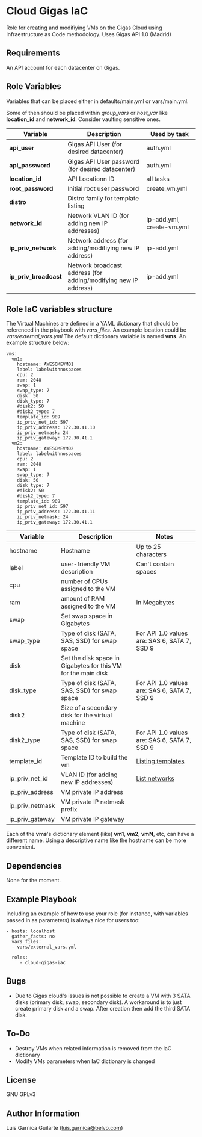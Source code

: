 Cloud Gigas IaC
===============

Role for creating and modifiying VMs on the Gigas Cloud using Infraestructure as Code methodology.
Uses Gigas API 1.0 (Madrid)

Requirements
------------

An API account for each datacenter on Gigas.

Role Variables
--------------

Variables that can be placed either in defaults/main.yml or vars/main.yml.

Some of then should be placed within *group_vars* or *host_var* like **location_id** and **network_id**.
Consider vaulting sensitive ones.

|Variable|Description| Used by task|
|--|--|--|
|**api_user**|Gigas API User (for desired datacenter)|auth.yml|
|**api_password**|Gigas API User password (for desired datacenter)|auth.yml|
|**location_id**|API Locationn ID|all tasks|
|**root_password**|Initial root user password|create_vm.yml|
|**distro**|Distro family for template listing|
|**network_id**|Network VLAN ID (for adding new IP addresses)|ip-add.yml, create-vm.yml|
|**ip_priv_network**| Network address (for adding/modifiying new IP address)|ip-add.yml|
|**ip_priv_broadcast**| Network broadcast address (for adding/modifying new IP address)|ip-add.yml|

Role IaC variables structure
----------------------------

The Virtual Machines are defined in a YAML dictionary that should be referenced in the playbook with *vars_files*. 
An example location could be *vars/external_vars.yml*
The default dictionary variable is named **vms**. An example structure below:
```
vms:
  vm1:
    hostname: AWESOMEVM01
    label: labelwithnospaces
    cpu: 2
    ram: 2048
    swap: 1
    swap_type: 7
    disk: 50
    disk_type: 7
    #disk2: 50
    #disk2_type: 7
    template_id: 989
    ip_priv_net_id: 597
    ip_priv_address: 172.30.41.10
    ip_priv_netmask: 24
    ip_priv_gateway: 172.30.41.1
  vm2:
    hostname: AWESOMEVM02
    label: labelwithnospaces
    cpu: 2
    ram: 2048
    swap: 1
    swap_type: 7
    disk: 50
    disk_type: 7
    #disk2: 50
    #disk2_type: 7
    template_id: 989
    ip_priv_net_id: 597
    ip_priv_address: 172.30.41.11
    ip_priv_netmask: 24
    ip_priv_gateway: 172.30.41.1
```

|Variable|Description| Notes|
|--|--|--|
|hostname|Hostname|Up to 25 characters|
|label|user-friendly VM description|Can't contain spaces|
|cpu|number of CPUs assigned to the VM||
|ram|amount of RAM assigned to the VM| In Megabytes|
|swap| Set swap space in Gigabytes||
|swap_type|Type of disk (SATA, SAS, SSD) for swap space|For API 1.0 values are: SAS 6, SATA 7, SSD 9|
|disk|Set the disk space in Gigabytes for this VM for the main disk||
|disk_type|Type of disk (SATA, SAS, SSD) for swap space|For API 1.0 values are: SAS 6, SATA 7, SSD 9|
|disk2| Size of a secondary disk for the virtual machine||
|disk2_type|Type of disk (SATA, SAS, SSD) for swap space|For API 1.0 values are: SAS 6, SATA 7, SSD 9||
|template_id|Template ID to build the vm|[Listing templates](http://api.docs.gigas.com/images.html#list-templates)|
|ip_priv_net_id| VLAN ID (for adding new IP addresses)|[List networks](http://api.docs.gigas.com/network.html#list-networks)|
|ip_priv_address|VM private IP address||
|ip_priv_netmask|VM private IP netmask prefix||
|ip_priv_gateway|VM private IP gateway||

Each of the **vms**'s dictionary element (like) **vm1**, **vm2**, **vmN**, etc, can have a different name. Using a descriptive name like the hostname can be more convenient.

Dependencies
------------

None for the moment.


Example Playbook
----------------

Including an example of how to use your role (for instance, with variables passed in as parameters) is always nice for users too:

    - hosts: localhost
      gather_facts: no
      vars_files:
      - vars/external_vars.yml
      
      roles:
         - cloud-gigas-iac

Bugs
----

* Due to Gigas cloud's issues is not possible to create a VM with 3 SATA disks (primary disk, swap, secondary disk). A workaround is to just create primary disk and a swap. After creation then add the third SATA disk. 

To-Do
-----

* Destroy VMs when related information is removed from the IaC dictionary
* Modify VMs parameters when IaC dictionary is changed

License
-------

GNU GPLv3

Author Information
------------------

Luis Garnica Guilarte (luis.garnica@belvo.com)
